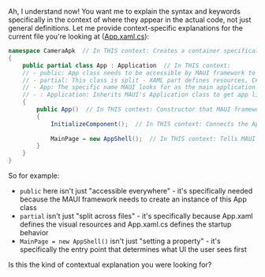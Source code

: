 Ah, I understand now! You want me to explain the syntax and keywords specifically in the context of where they appear in the actual code, not just general definitions. Let me provide context-specific explanations for the current file you're looking at ([App.xaml.cs](cci:7://file:///c:/Users/Parth/Desktop/2025/Personl/MAUIAPP/CameraApk/App.xaml.cs:0:0-0:0)):

````csharp
namespace CameraApk  // In THIS context: Creates a container specifically for CameraApk project classes
{
    public partial class App : Application  // In THIS context: 
    // - public: App class needs to be accessible by MAUI framework to instantiate it
    // - partial: This class is split - XAML part defines resources, C# part defines behavior
    // - App: The specific name MAUI looks for as the main application class
    // - : Application: Inherits MAUI's Application class to get app lifecycle methods
    {
        public App()  // In THIS context: Constructor that MAUI framework calls when starting the app
        {
            InitializeComponent();  // In THIS context: Connects the App.xaml resources to this C# class
            
            MainPage = new AppShell();  // In THIS context: Tells MAUI "when app starts, show AppShell as the main UI"
        }
    }
}
````

So for example:

* `public` here isn't just "accessible everywhere" - it's specifically needed because the MAUI framework needs to create an instance of this App class
* `partial` isn't just "split across files" - it's specifically because App.xaml defines the visual resources and App.xaml.cs defines the startup behavior
* `MainPage = new AppShell()` isn't just "setting a property" - it's specifically the entry point that determines what UI the user sees first

Is this the kind of contextual explanation you were looking for?

